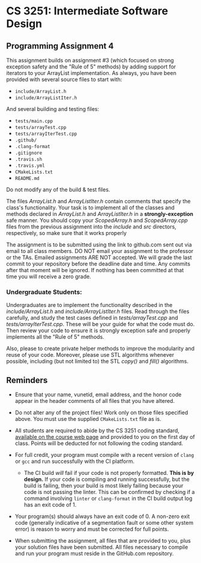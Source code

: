 # CS 3251: Intermediate Software Design

## Programming Assignment 4

This assignment builds on assignment #3 (which focused on strong
exception safety and the "Rule of 5" methods) by adding support for
iterators to your ArrayList implementation.  As always, you have been
provided with several source files to start with:

* `include/ArrayList.h`
* `include/ArrayListIter.h`
 
And several building and testing files:

* `tests/main.cpp`
* `tests/arrayTest.cpp`
* `tests/arrayIterTest.cpp`
* `.github/`
* `.clang-format`
* `.gitignore`
* `.travis.sh`
* `.travis.yml`
* `CMakeLists.txt`
* `README.md`

Do not modify any of the build & test files.

The files _ArrayList.h_ and _ArrayListIter.h_ contain comments that
specify the class's functionality. Your task is to implement all of
the classes and methods declared in _ArrayList.h_ and
_ArrayListIter.h_ in a **strongly-exception** safe manner. You should
copy your _ScopedArray.h_ and _ScopedArray.cpp_ files from the
previous assignment into the _include_ and _src_ directors,
respectively, so make sure that it works properly

The assignment is to be submitted using the link to github.com sent
out via email to all class members. DO NOT email your assignment to
the professor or the TAs. Emailed assignments ARE NOT accepted.  We
will grade the last commit to your repository before the deadline date
and time.  Any commits after that moment will be ignored.  If nothing
has been committed at that time you will receive a zero grade.

### Undergraduate Students: 

Undergraduates are to implement the functionality described in the
_include/ArrayList.h_ and _include/ArrayListIter.h_ files.  Read
through the files carefully, and study the test cases defined in
_tests/arrayTest.cpp_ and _tests/arrayIterTest.cpp_.  These will be
your guide for what the code must do.  Then review your code to ensure
it is strongly exception safe and properly implements all the "Rule of
5" methods.

Also, please to create private helper methods to improve the
modularity and reuse of your code.  Moreover, please use STL
algorithms whenever possible, including (but not limited to) the STL
_copy()_ and _fill()_ algorithms.

## Reminders

* Ensure that your name, vunetid, email address, and the honor code appear in the header comments of all files that you have altered.

* Do not alter any of the project files!  Work only on those files specified above.  You must use the supplied `CMakeLists.txt` file as is.

* All students are required to abide by the CS 3251 coding standard, [available on the course web page](https://vuse-cs3251.github.io/style-guidelines/) and provided to you on the first day of class. Points will be deducted for not following the coding standard.

* For full credit, your program must compile with a recent version of `clang` or `gcc` and run successfully with the CI platform.
  * The CI build *will* fail if your code is not properly formatted. **This is by design.** If your code is compiling and running successfully, but the build is failing, then your build is most likely failing because your code is not passing the linter. This can be confirmed by checking if a command involving `linter` or `clang-format` in the CI build output log has an exit code of 1.

* Your program(s) should always have an exit code of 0.  A non-zero exit code (generally indicative of a segmentation fault or some other system error) is reason to worry and must be corrected for full points.
  
* When submitting the assignment, all files that are provided to you, plus your solution files have been submitted. All files necessary to compile and run your program must reside in the GitHub.com repository. 
